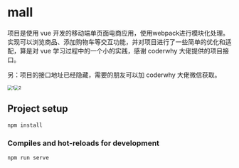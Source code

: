 # mall

项目是使用 vue 开发的移动端单页面电商应用，使用webpack进行模块化处理。实现可以浏览商品、添加购物车等交互功能，并对项目进行了一些简单的优化和适配，算是对 vue 学习过程中的一个小的实践，感谢 coderwhy 大佬提供的项目接口。

另：项目的接口地址已经隐藏，需要的朋友可以加 coderwhy 大佬微信获取。

 <img src="https://i.loli.net/2020/04/02/rFCaLiGWzVDNYsQ.jpg" alt="1" style="zoom: 67%;" /><img src="https://i.loli.net/2020/04/02/Mlq8hxJd4p27nVa.jpg" alt="2" style="zoom:67%;" />

## Project setup
```
npm install
```

### Compiles and hot-reloads for development
```
npm run serve
```




